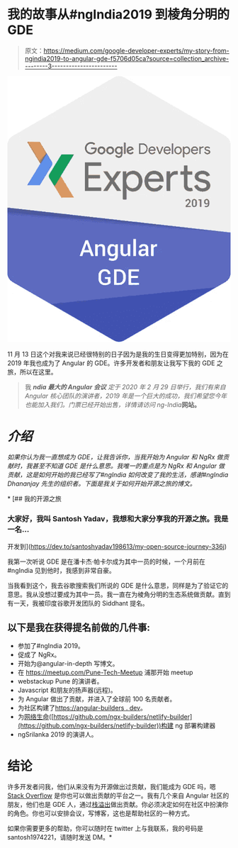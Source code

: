 # 我的故事从#ngIndia2019 到棱角分明的 GDE

> 原文：<https://medium.com/google-developer-experts/my-story-from-ngindia2019-to-angular-gde-f5706d05ca?source=collection_archive---------3----------------------->

![](img/445b90d2d5e38eb80a0465c21b256e7d.png)

11 月 13 日这个对我来说已经很特别的日子因为是我的生日变得更加特别，因为在 2019 年我也成为了 Angular 的 GDE。许多开发者和朋友让我写下我的 GDE 之旅，所以在这里。

> 我 ***ndia 最大的 Angular 会议*** *定于 2020 年 2 月 29 日举行，我们有来自 Angular 核心团队的演讲者，2019 年是一个巨大的成功，我们希望您今年也能加入我们。门票已经开始出售，详情请访问 ng-India***网站。**

# *介绍*

*如果你认为我一直想成为 GDE，让我告诉你，当我开始为 Angular 和 NgRx 做贡献时，我甚至不知道 GDE 是什么意思。我唯一的重点是为 NgRx 和 Angular 做贡献，这是如何开始的我已经写了#ngIndia 如何改变了我的生活，感谢#ngIndia Dhananjay 先生的组织者。下面是我关于如何开始开源之旅的博文。*

*[](https://dev.to/santoshyadav198613/my-open-source-journey-336j) [## 我的开源之旅

### 大家好，我叫 Santosh Yadav，我想和大家分享我的开源之旅。我是一名…

开发到](https://dev.to/santoshyadav198613/my-open-source-journey-336j) 

我第一次听说 GDE 是在潘卡杰·帕卡尔成为其中一员的时候，一个月前在#ngIndia 见到他时，我感到非常自豪。

当我看到这个，我去谷歌搜索我们所说的 GDE 是什么意思，同样是为了验证它的意思。我从没想过要成为其中一员。我一直在为棱角分明的生态系统做贡献。直到有一天，我被印度谷歌开发团队的 Siddhant 提名。

## 以下是我在获得提名前做的几件事:

*   参加了#ngIndia 2019。
*   促成了 NgRx。
*   开始为@angular-in-depth 写博文。
*   在 https://meetup.com/Pune-Tech-Meetup 浦那开始 meetup
*   webstackup Pune 的演讲者。
*   Javascript 和朋友的扬声器(远程)。
*   为 Angular 做出了贡献，并进入了全球前 100 名贡献者。
*   为社区构建了[https://angular-builders . dev](https://angular-builders.dev/home)。
*   为[网络生命](https://medium.com/u/5250f9d9bd2f?source=post_page-----f5706d05ca--------------------------------)([https://github.com/ngx-builders/netlify-builder](https://github.com/ngx-builders/netlify-builder))构建 ng 部署构建器
*   ngSrilanka 2019 的演讲人。

# 结论

许多开发者问我，他们从来没有为开源做出过贡献，我们能成为 GDE 吗，嗯 [Stack Overflow](https://medium.com/u/d53dd768d047?source=post_page-----f5706d05ca--------------------------------) 是你也可以做出贡献的平台之一。我有几个来自 Angular 社区的朋友，他们也是 GDE 人，通过[栈溢出](https://medium.com/u/d53dd768d047?source=post_page-----f5706d05ca--------------------------------)做出贡献。你必须决定如何在社区中扮演你的角色。你也可以安排会议，写博客，这也是帮助社区的一种方式。

如果你需要更多的帮助，你可以随时在 twitter 上与我联系，我的号码是 santosh1974221，请随时发送 DM。*